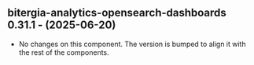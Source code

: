   ## bitergia-analytics-opensearch-dashboards 0.31.1 - (2025-06-20)
  
  * No changes on this component. The version is bumped to align it
    with the rest of the components.
